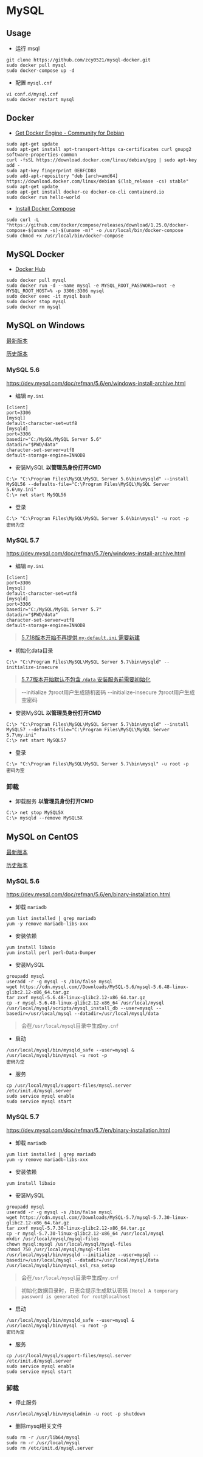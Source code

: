 # MySQL

## Usage

- 运行 msql

```shell script
git clone https://github.com/zcy0521/mysql-docker.git
sudo docker pull mysql
sudo docker-compose up -d
```

- 配置 `mysql.cnf`

```shell script
vi conf.d/mysql.cnf
sudo docker restart mysql
```

## Docker

- [Get Docker Engine - Community for Debian](https://docs.docker.com/install/linux/docker-ce/debian/)

```shell script
sudo apt-get update
sudo apt-get install apt-transport-https ca-certificates curl gnupg2 software-properties-common
curl -fsSL https://download.docker.com/linux/debian/gpg | sudo apt-key add -
sudo apt-key fingerprint 0EBFCD88
sudo add-apt-repository "deb [arch=amd64] https://download.docker.com/linux/debian $(lsb_release -cs) stable"
sudo apt-get update
sudo apt-get install docker-ce docker-ce-cli containerd.io
sudo docker run hello-world
```
  
- [Install Docker Compose](https://docs.docker.com/compose/install/)

```shell script
sudo curl -L "https://github.com/docker/compose/releases/download/1.25.0/docker-compose-$(uname -s)-$(uname -m)" -o /usr/local/bin/docker-compose
sudo chmod +x /usr/local/bin/docker-compose
```

## MySQL Docker

- [Docker Hub](https://hub.docker.com/_/mysql)

```shell script
sudo docker pull mysql
sudo docker run -d --name mysql -e MYSQL_ROOT_PASSWORD=root -e MYSQL_ROOT_HOST=% -p 3306:3306 mysql
sudo docker exec -it mysql bash
sudo docker stop mysql
sudo docker rm mysql
```

## MySQL on Windows

[最新版本](https://dev.mysql.com/downloads/mysql/)

[历史版本](https://downloads.mysql.com/archives/community/)

### MySQL 5.6

https://dev.mysql.com/doc/refman/5.6/en/windows-install-archive.html

- 编辑 `my.ini`

```shell script
[client]
port=3306
[mysql]
default-character-set=utf8
[mysqld]
port=3306
basedir="C:/MySQL/MySQL Server 5.6"
datadir="$PWD/data"
character-set-server=utf8
default-storage-engine=INNODB
```

- 安装MySQL **以管理员身份打开CMD**

```shell script
C:\> "C:\Program Files\MySQL\MySQL Server 5.6\bin\mysqld" --install MySQL56 --defaults-file="C:\Program Files\MySQL\MySQL Server 5.6\my.ini"
C:\> net start MySQL56
```

- 登录

```shell script
C:\> "C:\Program Files\MySQL\MySQL Server 5.6\bin\mysql" -u root -p
密码为空
```

### MySQL 5.7

https://dev.mysql.com/doc/refman/5.7/en/windows-install-archive.html

- 编辑 `my.ini`

```shell script
[client]
port=3306
[mysql]
default-character-set=utf8
[mysqld]
port=3306
basedir="C:/MySQL/MySQL Server 5.7"
datadir="$PWD/data"
character-set-server=utf8
default-storage-engine=INNODB
```

> [5.7.18版本开始不再提供 `my-default.ini` 需要新建](https://dev.mysql.com/doc/refman/5.7/en/server-configuration-defaults.html)

- 初始化data目录

```shell script
C:\> "C:\Program Files\MySQL\MySQL Server 5.7\bin\mysqld" --initialize-insecure
```

> [5.7.7版本开始默认不包含 `/data` 安装服务前需要初始化](https://dev.mysql.com/doc/refman/5.7/en/windows-initialize-data-directory.html)

> --initialize 为root用户生成随机密码 --initialize-insecure 为root用户生成空密码

- 安装MySQL **以管理员身份打开CMD**

```shell script
C:\> "C:\Program Files\MySQL\MySQL Server 5.7\bin\mysqld" --install MySQL57 --defaults-file="C:\Program Files\MySQL\MySQL Server 5.7\my.ini"
C:\> net start MySQL57
```

- 登录

```shell script
C:\> "C:\Program Files\MySQL\MySQL Server 5.7\bin\mysql" -u root -p
密码为空
```

### 卸载

- 卸载服务 **以管理员身份打开CMD**

```shell script
C:\> net stop MySQL5X
C:\> mysqld --remove MySQL5X
```

## MySQL on CentOS

[最新版本](https://dev.mysql.com/downloads/mysql/)

[历史版本](https://downloads.mysql.com/archives/community/)

### MySQL 5.6

https://dev.mysql.com/doc/refman/5.6/en/binary-installation.html

- 卸载 `mariadb`

```shell script
yum list installed | grep mariadb
yum -y remove mariadb-libs-xxx
```

- 安装依赖

```shell script
yum install libaio
yum install perl perl-Data-Dumper
```

- 安装MySQL

```shell script
groupadd mysql
useradd -r -g mysql -s /bin/false mysql
wget https://cdn.mysql.com//Downloads/MySQL-5.6/mysql-5.6.48-linux-glibc2.12-x86_64.tar.gz
tar zxvf mysql-5.6.48-linux-glibc2.12-x86_64.tar.gz
cp -r mysql-5.6.48-linux-glibc2.12-x86_64 /usr/local/mysql
/usr/local/mysql/scripts/mysql_install_db --user=mysql --basedir=/usr/local/mysql --datadir=/usr/local/mysql/data
```

> 会在`/usr/local/mysql`目录中生成`my.cnf`

- 启动

```shell script
/usr/local/mysql/bin/mysqld_safe --user=mysql &
/usr/local/mysql/bin/mysql -u root -p
密码为空
```

- 服务

```shell script
cp /usr/local/mysql/support-files/mysql.server /etc/init.d/mysql.server
sudo service mysql enable
sudo service mysql start
```

### MySQL 5.7

https://dev.mysql.com/doc/refman/5.7/en/binary-installation.html

- 卸载 `mariadb`

```shell script
yum list installed | grep mariadb
yum -y remove mariadb-libs-xxx
```

- 安装依赖

```shell script
yum install libaio
```

- 安装MySQL

```shell script
groupadd mysql
useradd -r -g mysql -s /bin/false mysql
wget https://cdn.mysql.com//Downloads/MySQL-5.7/mysql-5.7.30-linux-glibc2.12-x86_64.tar.gz
tar zxvf mysql-5.7.30-linux-glibc2.12-x86_64.tar.gz
cp -r mysql-5.7.30-linux-glibc2.12-x86_64 /usr/local/mysql
mkdir /usr/local/mysql/mysql-files
chown mysql:mysql /usr/local/mysql/mysql-files
chmod 750 /usr/local/mysql/mysql-files
/usr/local/mysql/bin/mysqld --initialize --user=mysql --basedir=/usr/local/mysql --datadir=/usr/local/mysql/data
/usr/local/mysql/bin/mysql_ssl_rsa_setup
```

> 会在`/usr/local/mysql`目录中生成`my.cnf`

> 初始化数据目录时，日志会提示生成默认密码 `[Note] A temporary password is generated for root@localhost`

- 启动

```shell script
/usr/local/mysql/bin/mysqld_safe --user=mysql &
/usr/local/mysql/bin/mysql -u root -p
密码为空
```

- 服务

```shell script
cp /usr/local/mysql/support-files/mysql.server /etc/init.d/mysql.server
sudo service mysql enable
sudo service mysql start
```

### 卸载

- 停止服务

```shell script
/usr/local/mysql/bin/mysqladmin -u root -p shutdown
```
- 删除mysql相关文件

```shell script
sudo rm -r /usr/lib64/mysql
sudo rm -r /usr/local/mysql
sudo rm /etc/init.d/mysql.server
```
